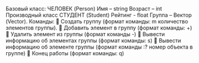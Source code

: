 Базовый класс:
ЧЕЛОВЕК (Person)
Имя – string
Возраст – int
Производный класс
СТУДЕНТ (Student)
Рейтинг - float
Группа – Вектор (Vector).
Команды:
 Создать группу (формат команды: m количество элементов группы).
 Добавить элемент в группу (формат команды: +)
 Удалить элемент из группы (формат команды -)
 Вывести информацию об элементах группы (формат команды: s)
 Вывести информацию об элементе группы (формат команды :? номер объекта в
группе)
 Конец работы (формат команды: q)
